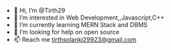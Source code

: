 - 👋 Hi, I’m @Tirth29
- 👀 I’m interested in Web Development,,Javascript,C++
- 🌱 I’m currently learning MERN Stack and DBMS
- 💞️ I’m looking for help on open source
- 📫 Reach me tirthsolanki29923@gmail.com 

<!---
Tirth29/Tirth29 is a ✨ special ✨ repository because its `README.md` (this file) appears on your GitHub profile.
You can click the Preview link to take a look at your changes.
--->
